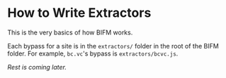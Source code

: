 # How to Write Extractors

This is the very basics of how BIFM works.

Each bypass for a site is in the `extractors/` folder in the root of the BIFM folder. For example, `bc.vc`'s bypass is `extractors/bcvc.js`. 

*Rest is coming later.*